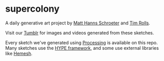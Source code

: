 supercolony
===========

A daily generative art project by [Matt Hanns Schroeter](http://matthanns.com) and [Tim Rolls](http://timrolls.com).

Visit our [Tumblr](http://supercolony.co) for images and videos generated from these sketches.

Every sketch we've generated using [Processing](http://processing.org) is available on this repo. Many sketches use the [HYPE framework](hypeframework.org), and some use external libraries like [Hemesh](http://hemesh.wblut.com/).

